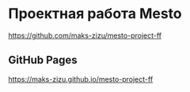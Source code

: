 # Проектная работа Mesto

https://github.com/maks-zizu/mesto-project-ff

## GitHub Pages

https://maks-zizu.github.io/mesto-project-ff
